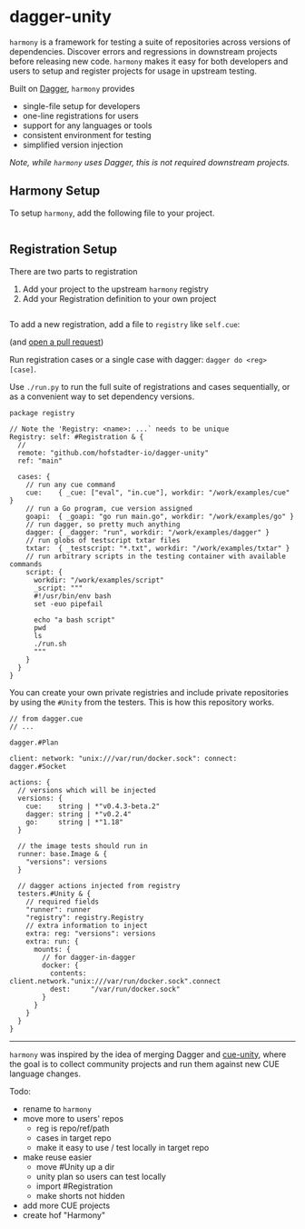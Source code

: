 # dagger-unity

`harmony` is a framework for
testing a suite of repositories
across versions of dependencies.
Discover errors and regressions
in downstream projects before
releasing new code.
`harmony` makes it easy for both developers and users
to setup and register projects for usage in upstream testing.

Built on [Dagger](https://dagger.io), `harmony` provides

- single-file setup for developers
- one-line registrations for users
- support for any languages or tools 
- consistent environment for testing
- simplified version injection

_Note, while `harmony` uses Dagger, this is not required downstream projects._


## Harmony Setup

To setup `harmony`, add the following file to your project.

```cue
```

## Registration Setup

There are two parts to registration

1. Add your project to the upstream `harmony` registry
2. Add your Registration definition to your own project

```cue
```


To add a new registration, add a file to `registry` like `self.cue`:

(and [open a pull request](https://github.com/hofstadter-io/dagger-unity/pulls))

Run registration cases or a single case with dagger: `dagger do <reg> [case]`.

Use `./run.py` to run the full suite of registrations and cases sequentially,
or as a convenient way to set dependency versions.

```cue
package registry

// Note the 'Registry: <name>: ...` needs to be unique
Registry: self: #Registration & {
  // 
  remote: "github.com/hofstadter-io/dagger-unity"
  ref: "main"

  cases: {
    // run any cue command
    cue:    { _cue: ["eval", "in.cue"], workdir: "/work/examples/cue" }
    // run a Go program, cue version assigned
    goapi:  { _goapi: "go run main.go", workdir: "/work/examples/go" }
    // run dagger, so pretty much anything
    dagger: { _dagger: "run", workdir: "/work/examples/dagger" }
    // run globs of testscript txtar files
    txtar:  { _testscript: "*.txt", workdir: "/work/examples/txtar" }
    // run arbitrary scripts in the testing container with available commands
    script: {
      workdir: "/work/examples/script"
      _script: """
      #!/usr/bin/env bash
      set -euo pipefail

      echo "a bash script"
      pwd
      ls
      ./run.sh
      """
    }
  }
}
```

You can create your own private registries and include private repositories
by using the `#Unity` from the testers. This is how this repository works.

```cue
// from dagger.cue
// ...

dagger.#Plan

client: network: "unix:///var/run/docker.sock": connect: dagger.#Socket

actions: {
  // versions which will be injected 
  versions: {
    cue:    string | *"v0.4.3-beta.2"
    dagger: string | *"v0.2.4"
    go:     string | *"1.18"
  }

  // the image tests should run in
  runner: base.Image & {
    "versions": versions
  }

  // dagger actions injected from registry
  testers.#Unity & {
    // required fields
    "runner": runner
    "registry": registry.Registry
    // extra information to inject
    extra: reg: "versions": versions
    extra: run: {
      mounts: {
        // for dagger-in-dagger
        docker: {
          contents: client.network."unix:///var/run/docker.sock".connect
          dest:     "/var/run/docker.sock"
        }
      }
    }
  }
}
```

---

`harmony` was inspired by the idea
of merging Dagger and [cue-unity](https://github.com/cue-unity/unity),
where the goal is to collect community projects
and run them against new CUE language changes.

Todo:

- rename to `harmony`
- move more to users' repos
  - reg is repo/ref/path
  - cases in target repo
  - make it easy to use / test locally in target repo
- make reuse easier
  - move #Unity up a dir
  - unity plan so users can test locally
  - import #Registration
  - make shorts not hidden
- add more CUE projects
- create hof "Harmony"

